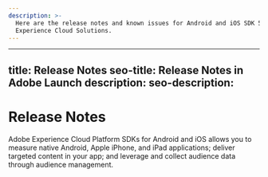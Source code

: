 ```yaml
---
description: >-
  Here are the release notes and known issues for Android and iOS SDK 5.x for
  Experience Cloud Solutions.
---
```


---
title: Release Notes
seo-title: Release Notes in Adobe Launch
description: 
seo-description: 
---

# Release Notes

Adobe Experience Cloud Platform SDKs for Android and iOS allows you to measure native Android, Apple iPhone, and iPad applications; deliver targeted content in your app; and leverage and collect audience data through audience management.

